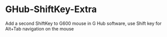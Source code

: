# GHub-ShiftKey-Extra
 Add a second ShiftKey to G600 mouse in G Hub software, use Shift key for Alt+Tab navigation on the mouse
